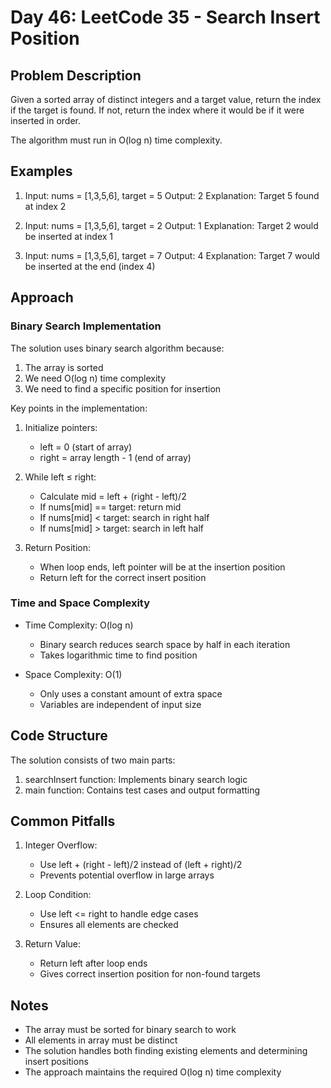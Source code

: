 # Day 46: LeetCode 35 - Search Insert Position

## Problem Description

Given a sorted array of distinct integers and a target value, return the index if the target is found. If not, return the index where it would be if it were inserted in order.

The algorithm must run in O(log n) time complexity.

## Examples

1. Input: nums = [1,3,5,6], target = 5
   Output: 2
   Explanation: Target 5 found at index 2

2. Input: nums = [1,3,5,6], target = 2
   Output: 1
   Explanation: Target 2 would be inserted at index 1

3. Input: nums = [1,3,5,6], target = 7
   Output: 4
   Explanation: Target 7 would be inserted at the end (index 4)

## Approach

### Binary Search Implementation

The solution uses binary search algorithm because:

1. The array is sorted
2. We need O(log n) time complexity
3. We need to find a specific position for insertion

Key points in the implementation:

1. Initialize pointers:

   - left = 0 (start of array)
   - right = array length - 1 (end of array)

2. While left ≤ right:

   - Calculate mid = left + (right - left)/2
   - If nums[mid] == target: return mid
   - If nums[mid] < target: search in right half
   - If nums[mid] > target: search in left half

3. Return Position:
   - When loop ends, left pointer will be at the insertion position
   - Return left for the correct insert position

### Time and Space Complexity

- Time Complexity: O(log n)

  - Binary search reduces search space by half in each iteration
  - Takes logarithmic time to find position

- Space Complexity: O(1)
  - Only uses a constant amount of extra space
  - Variables are independent of input size

## Code Structure

The solution consists of two main parts:

1. searchInsert function: Implements binary search logic
2. main function: Contains test cases and output formatting

## Common Pitfalls

1. Integer Overflow:

   - Use left + (right - left)/2 instead of (left + right)/2
   - Prevents potential overflow in large arrays

2. Loop Condition:

   - Use left <= right to handle edge cases
   - Ensures all elements are checked

3. Return Value:
   - Return left after loop ends
   - Gives correct insertion position for non-found targets

## Notes

- The array must be sorted for binary search to work
- All elements in array must be distinct
- The solution handles both finding existing elements and determining insert positions
- The approach maintains the required O(log n) time complexity
